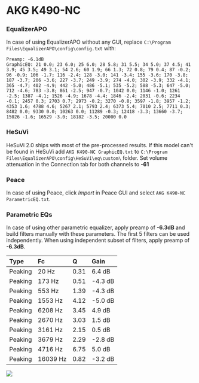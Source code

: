 # AKG K490-NC

### EqualizerAPO
In case of using EqualizerAPO without any GUI, replace `C:\Program Files\EqualizerAPO\config\config.txt`
with:
```
Preamp: -6.1dB
GraphicEQ: 21 0.0; 23 6.0; 25 6.0; 28 5.8; 31 5.5; 34 5.0; 37 4.5; 41 3.9; 45 3.5; 49 3.1; 54 2.6; 60 1.9; 66 1.3; 72 0.8; 79 0.4; 87 -0.2; 96 -0.9; 106 -1.7; 116 -2.4; 128 -3.0; 141 -3.4; 155 -3.6; 170 -3.8; 187 -3.7; 206 -3.6; 227 -3.7; 249 -3.9; 274 -4.0; 302 -3.9; 332 -4.1; 365 -4.7; 402 -4.9; 442 -5.0; 486 -5.1; 535 -5.2; 588 -5.3; 647 -5.0; 712 -4.6; 783 -3.8; 861 -2.5; 947 -0.7; 1042 0.0; 1146 -1.0; 1261 -2.5; 1387 -4.1; 1526 -4.9; 1678 -4.4; 1846 -2.4; 2031 -0.6; 2234 -0.1; 2457 0.3; 2703 0.7; 2973 -0.2; 3270 -0.8; 3597 -1.8; 3957 -1.2; 4353 1.6; 4788 4.6; 5267 2.1; 5793 2.4; 6373 5.4; 7010 2.5; 7711 0.3; 8482 0.0; 9330 0.0; 10263 0.0; 11289 -0.3; 12418 -3.3; 13660 -3.7; 15026 -1.6; 16529 -3.0; 18182 -3.5; 20000 0.0
```

### HeSuVi
HeSuVi 2.0 ships with most of the pre-processed results. If this model can't be found in HeSuVi add
`AKG K490-NC GraphicEQ.txt` to `C:\Program Files\EqualizerAPO\config\HeSuVi\eq\custom\` folder.
Set volume attenuation in the Connection tab for both channels to **-61**

### Peace
In case of using Peace, click *Import* in Peace GUI and select `AKG K490-NC ParametricEQ.txt`.

### Parametric EQs
In case of using other parametric equalizer, apply preamp of **-6.3dB** and build filters manually
with these parameters. The first 5 filters can be used independently.
When using independent subset of filters, apply preamp of **-6.3dB**.

| Type    | Fc       |    Q | Gain    |
|:--------|:---------|:-----|:--------|
| Peaking | 20 Hz    | 0.31 | 6.4 dB  |
| Peaking | 173 Hz   | 0.51 | -4.3 dB |
| Peaking | 553 Hz   | 1.39 | -4.3 dB |
| Peaking | 1553 Hz  | 4.12 | -5.0 dB |
| Peaking | 6208 Hz  | 3.45 | 4.9 dB  |
| Peaking | 2670 Hz  | 3.03 | 1.5 dB  |
| Peaking | 3161 Hz  | 2.15 | 0.5 dB  |
| Peaking | 3679 Hz  | 2.29 | -2.8 dB |
| Peaking | 4716 Hz  | 6.75 | 5.0 dB  |
| Peaking | 16039 Hz | 0.82 | -3.2 dB |

![](https://raw.githubusercontent.com/jaakkopasanen/AutoEq/master/results/rtings/sbaf-serious/AKG%20K490-NC/AKG%20K490-NC.png)